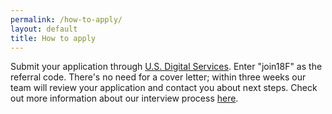 ```yaml
---
permalink: /how-to-apply/
layout: default
title: How to apply
---
```


Submit your application through [U.S. Digital Services](https://www.whitehouse.gov/digital/united-states-digital-service/apply). Enter "join18F" as the referral code. There's no need for a cover letter; within three weeks our team will review your application and contact you about next steps. Check out more information about our interview process [here](/joining-18f/interview-process).
